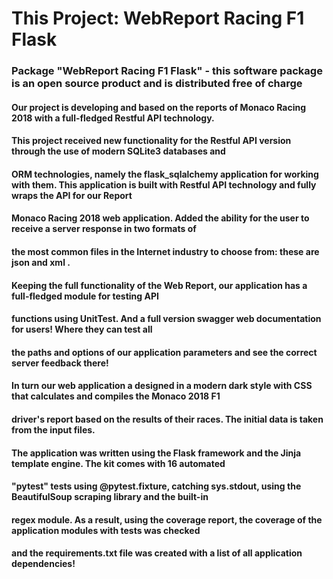 # This Project: WebReport Racing F1 Flask

### Package "WebReport Racing F1 Flask" - this software package is an open source product and is distributed free of charge
#### Our project is developing and based on the reports of Monaco Racing 2018 with a full-fledged Restful API technology.
#### This project received new functionality for the Restful API version through the use of modern SQLite3 databases and
#### ORM technologies, namely the flask_sqlalchemy application for working with them. This application is built with Restful API technology and fully wraps the API for our Report
#### Monaco Racing 2018 web application. Added the ability for the user to receive a server response in two formats of
#### the most common files in the Internet industry to choose from: these are json and xml .
#### Keeping the full functionality of the Web Report, our application has a full-fledged module for testing API
#### functions using UnitTest. And a full version swagger web documentation for users! Where they can test all 
#### the paths and options of our application parameters and see the correct server feedback there!



#### In turn our web application a designed in a modern dark style with CSS that calculates and compiles the Monaco 2018 F1
#### driver's report based on the results of their races. The initial data is taken from the input files. 
#### The application was written using the Flask framework and the Jinja template engine. The kit comes with 16 automated
#### "pytest" tests using @pytest.fixture, catching sys.stdout, using the BeautifulSoup scraping library and the built-in 
#### regex module. As a result, using the coverage report, the coverage of the application modules with tests was checked
#### and the requirements.txt file was created with a list of all application dependencies!
